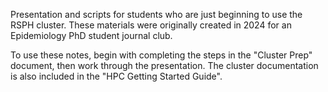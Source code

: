 Presentation and scripts for students who are just beginning to use the RSPH cluster. These materials were originally created in 2024 for an Epidemiology PhD student journal club.

To use these notes, begin with completing the steps in the "Cluster Prep" document, then work through the presentation. The cluster documentation is also included in the "HPC Getting Started Guide".
